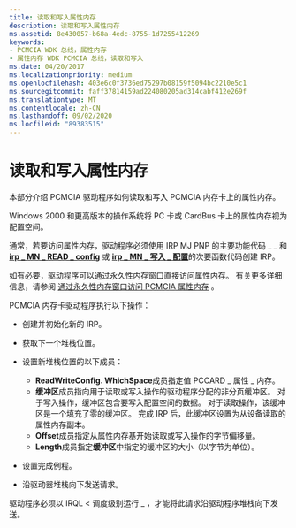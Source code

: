 ```yaml
---
title: 读取和写入属性内存
description: 读取和写入属性内存
ms.assetid: 8e430057-b68a-4edc-8755-1d7255412269
keywords:
- PCMCIA WDK 总线，属性内存
- 属性内存 WDK PCMCIA 总线，读取和写入
ms.date: 04/20/2017
ms.localizationpriority: medium
ms.openlocfilehash: 403e6c0f3736ed75297b08159f5094bc2210e5c1
ms.sourcegitcommit: faff37814159ad224080205ad314cabf412e269f
ms.translationtype: MT
ms.contentlocale: zh-CN
ms.lasthandoff: 09/02/2020
ms.locfileid: "89383515"
---
```

# <a name="read-and-write-attribute-memory"></a>读取和写入属性内存





本部分介绍 PCMCIA 驱动程序如何读取和写入 PCMCIA 内存卡上的属性内存。

Windows 2000 和更高版本的操作系统将 PC 卡或 CardBus 卡上的属性内存视为配置空间。

通常，若要访问属性内存，驱动程序必须使用 IRP MJ PNP 的主要功能代码 \_ \_ 和 [**irp \_ MN \_ READ \_ config**](../kernel/irp-mn-read-config.md) 或 [**irp \_ MN \_ 写入 \_ 配置**](../kernel/irp-mn-write-config.md)的次要函数代码创建 IRP。

如有必要，驱动程序可以通过永久性内存窗口直接访问属性内存。 有关更多详细信息，请参阅 [通过永久性内存窗口访问 PCMCIA 属性内存](./access-pcmcia-attribute-memory-through-a-permanent-memory-window.md) 。

PCMCIA 内存卡驱动程序执行以下操作：

-   创建并初始化新的 IRP。

-   获取下一个堆栈位置。

-   设置新堆栈位置的以下成员：
    -   **ReadWriteConfig. WhichSpace**成员指定值 PCCARD \_ 属性 \_ 内存。
    -   **缓冲区**成员指向用于读取或写入操作的驱动程序分配的非分页缓冲区。 对于写入操作，缓冲区包含要写入配置空间的数据。 对于读取操作，该缓冲区是一个填充了零的缓冲区。 完成 IRP 后，此缓冲区设置为从设备读取的属性内存副本。
    -   **Offset**成员指定从属性内存基开始读取或写入操作的字节偏移量。
    -   **Length**成员指定**缓冲区**中指定的缓冲区的大小（以字节为单位）。
-   设置完成例程。

-   沿驱动器堆栈向下发送请求。

驱动程序必须以 IRQL &lt; 调度级别运行 \_ ，才能将此请求沿驱动程序堆栈向下发送。

 


